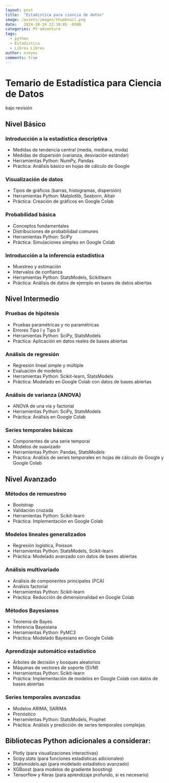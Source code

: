 ```yaml
---
layout: post
title:  "Estadistica para ciencia de datos"
image: /assets/images/thumbnail.png
date:   2024-10-24 22:10:05 -0500
categories: PY-adventure
tags:
  - python
  - Estadistica
  - Libros Libres
author: nreyes
comments: true
---
```



# Temario de Estadística para Ciencia de Datos
bajo revisión


## Nivel Básico

### Introducción a la estadística descriptiva

- Medidas de tendencia central (media, mediana, moda)
- Medidas de dispersión (varianza, desviación estándar)
- Herramientas Python: NumPy, Pandas
- Práctica: Análisis básico en hojas de cálculo de Google


### Visualización de datos

- Tipos de gráficos (barras, histogramas, dispersión)
- Herramientas Python: Matplotlib, Seaborn, Altair
- Práctica: Creación de gráficos en Google Colab


### Probabilidad básica

- Conceptos fundamentales
- Distribuciones de probabilidad comunes
- Herramientas Python: SciPy
- Práctica: Simulaciones simples en Google Colab


### Introducción a la inferencia estadística

- Muestreo y estimación
- Intervalos de confianza
- Herramientas Python: StatsModels, Scikitlearn
- Práctica: Análisis de datos de ejemplo en bases de datos abiertas



## Nivel Intermedio

### Pruebas de hipótesis

- Pruebas paramétricas y no paramétricas
- Errores Tipo I y Tipo II
- Herramientas Python: SciPy, StatsModels
- Práctica: Aplicación en datos reales de bases abiertas


### Análisis de regresión

- Regresión lineal simple y múltiple
- Evaluación de modelos
- Herramientas Python: Scikit-learn, StatsModels
- Práctica: Modelado en Google Colab con datos de bases abiertas


### Análisis de varianza (ANOVA)

- ANOVA de una vía y factorial
- Herramientas Python: SciPy, StatsModels
- Práctica: Análisis en Google Colab


### Series temporales básicas

- Componentes de una serie temporal
- Modelos de suavizado
- Herramientas Python: Pandas, StatsModels
- Práctica: Análisis de series temporales en hojas de cálculo de Google y Google Colab



## Nivel Avanzado

### Métodos de remuestreo

- Bootstrap
- Validación cruzada
- Herramientas Python: Scikit-learn
- Práctica: Implementación en Google Colab


### Modelos lineales generalizados

- Regresión logística, Poisson
- Herramientas Python: StatsModels, Scikit-learn
- Práctica: Modelado avanzado con datos de bases abiertas


### Análisis multivariado

- Análisis de componentes principales (PCA)
- Análisis factorial
- Herramientas Python: Scikit-learn
- Práctica: Reducción de dimensionalidad en Google Colab


### Métodos Bayesianos

- Teorema de Bayes
- Inferencia Bayesiana
- Herramientas Python: PyMC3
- Práctica: Modelado Bayesiano en Google Colab


### Aprendizaje automático estadístico

- Árboles de decisión y bosques aleatorios
- Máquinas de vectores de soporte (SVM)
- Herramientas Python: Scikit-learn
- Práctica: Implementación de modelos en Google Colab con datos de bases abiertas


### Series temporales avanzadas

- Modelos ARIMA, SARIMA
- Pronóstico
- Herramientas Python: StatsModels, Prophet
- Práctica: Análisis y predicción de series temporales complejas



## Bibliotecas Python adicionales a considerar:

- Plotly (para visualizaciones interactivas)
- Scipy.stats (para funciones estadísticas adicionales)
- Statsmodels.api (para modelado estadístico avanzado)
- XGBoost (para modelos de gradiente boosting)
- Tensorflow y Keras (para aprendizaje profundo, si es necesario)